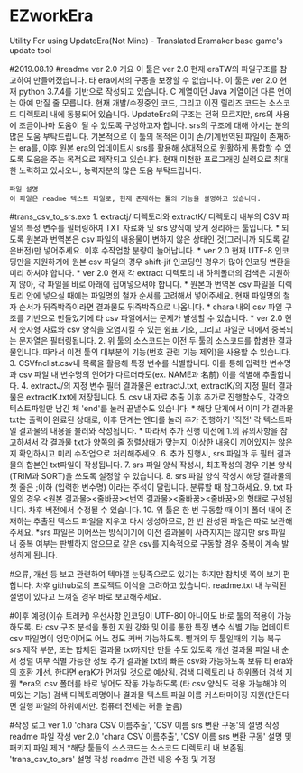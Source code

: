 # EZworkEra
Utility For using UpdateEra(Not Mine) - Translated Eramaker base game's update tool

#2019.08.19
#readme ver 2.0
    개요
	이 툴은 ver 2.0 현재 eraTW의 파일구조를 참고하여 만들어졌습니다. 타 era에서의 구동을 보장할 수 없습니다.
	이 툴은 ver 2.0 현재 python 3.7.4를 기반으로 작성되고 있습니다. C 계열이던 Java 계열이던 다른 언어는 아예 만질 줄 모릅니다.
	현재 개발/수정중인 코드, 그리고 이전 릴리즈 코드는 소스코드 디렉토리 내에 동봉되어 있습니다.
	UpdateEra의 구조는 전혀 모르지만, srs의 사용에 조금이나마 도움이 될 수 있도록 구성하고자 합니다. srs의 구조에 대해 아시는 분의 많은 도움 부탁드립니다.
	기본적으로 이 툴의 목적은 이미 손/기계번역된 파일이 존재하는 era를, 이후 원본 era의 업데이트시 srs를 활용해 상대적으로 원활하게 통합할 수 있도록 도움을 주는 목적으로 제작되고 있습니다.
	현재 미천한 프로그래밍 실력으로 최대한 노력하고 있사오니, 능력자분의 많은 도움 부탁드립니다.
	
	파일 설명
	이 파일은 readme 텍스트 파일로, 현재 존재하는 툴의 기능을 설명하고 있습니다.

#trans_csv_to_srs.exe
	1. extractj/ 디렉토리와 extractK/ 디렉토리 내부의 CSV 파일의 특정 변수를 필터링하여 TXT 자료화 및 srs 양식에 맞게 정리하는 툴입니다.
		* 되도록 원본과 번역본은 csv 파일의 내용물이 변하지 않은 상태인 것(그러니까 되도록 같은버전)만 넣어주세요. 이후 수작업할 분량이 늘어납니다.
		* ver 2.0 현재 UTF-8 인코딩만을 지원하기에 원본 csv 파일의 경우 shift-jif 인코딩인 경우가 많아 인코딩 변환을 미리 하셔야 합니다.
		* ver 2.0 현재 각 extract 디렉토리 내 하위폴더의 검색은 지원하지 않아, 각 파일을 바로 아래에 집어넣으셔야 합니다.
		* 원본과 번역본 csv 파일을 디렉토리 안에 넣으실 때에는 파일명의 철자 순서를 고려해서 넣어주세요. 현재 파일명의 철자 순서가 뒤죽박죽이라면 결과물도 뒤죽박죽으로 나옵니다.
		* chara 내의 csv 파일 구조를 기반으로 만들었기에 타 csv 파일에서는 문제가 발생할 수 있습니다.
		* ver 2.0 현재 숫자형 자료와 csv 양식을 오염시킬 수 있는 쉼표 기호, 그리고 파일군 내에서 중복되는 문자열은 필터링됩니다.
	2. 위 툴의 소스코드는 이전 두 툴의 소스코드를 합병한 결과물입니다. 따라서 이전 툴의 대부분의 기능(번호 관련 기능 제외)을 사용할 수 있습니다.
	3. CSVfnclist.csv내 목록을 활용해 특정 변수를 식별합니다. 이를 통해 입력한 변수명과 csv 파일 내 변수명의 언어가 다르더라도(ex. NAME과 名前) 이를 식별해 추출합니다.
	4. extractJ/의 지정 변수 필터 결과물은 extractJ.txt, extractK/의 지정 필터 결과물은 extractK.txt에 저장됩니다.
	5. csv 내 자료 추출 이후 추가로 진행할수도, 각각의 텍스트파일만 남긴 체 'end'를 눌러 끝낼수도 있습니다.
		* 해당 단계에서 이미 각 결과물 txt는 출력이 완료된 상태로, 이후 단계는 엔터를 눌러 추가 진행하기 '직전' 각 텍스트파일 결과물의 내용을 불러와 작성됩니다.
		* 따라서 추가 진행 이전에 1.의 유의사항을 참고하셔서 각 결과물 txt가 양쪽의 줄 정렬상태가 맞는지, 이상한 내용이 끼어있지는 않은지 확인하시고 미리 수작업으로 처리해주세요.
	6. 추가 진행시, srs 파일과 두 필터 결과물의 합본인 txt파일이 작성됩니다.
	7. srs 파일 양식 작성시, 최초작성의 경우 기본 양식(TRIM과 SORT)을 쓰도록 설정할 수 있습니다.
	8. srs 파일 양식 작성시 해당 결과물의 첫 줄은 ;이하 (입력한 변수명) 이라는 주석이 달립니다. 분류할 때 참고하세요.
	9. txt 파일의 경우 <원본 결과물><줄바꿈><번역 결과물><줄바꿈><줄바꿈>의 형태로 구성됩니다. 차후 버전에서 수정될 수 있습니다.
	10. 위 툴은 한 번 구동할 때 이미 폴더 내에 존재하는 추출된 텍스트 파일을 지우고 다시 생성하므로, 한 번 완성된 파일은 따로 보관해주세요.
		*srs 파일은 이어쓰는 방식이기에 이전 결과물이 사라지지는 않지만 srs 파일 내 중복 여부는 판별하지 않으므로 같은 csv를 지속적으로 구동할 경우 중복이 계속 발생하게 됩니다.

#오류, 개선 등 보고 관련하여
	텍마갤 눈팅족으로도 있기는 하지만 참치넷 쪽이 보기 편합니다. 차후 github로의 프로젝트 이식을 고려하고 있습니다. readme.txt 내 누락된 설명이 있다고 느껴질 경우 바로 보고해주세요.

#이후 예정(이슈 트레커)
	우선사항
		인코딩이 UTF-8이 아니어도 바로 툴의 적용이 가능하도록.
		타 csv 구조 분석을 통한 지원 강화 및 이를 통한 특정 변수 식별 기능 업데이트
		csv 파일명이 엉망이어도 어느 정도 커버 가능하도록.
		별개의 두 툴일때의 기능 복구
			srs 제작 부분, 또는 합체된 결과물 txt까지만 만들 수도 있도록 개선
			결과물 파일 내 순서 정렬 여부 식별 가능한 정보 추가
			결과물 txt의 빠른 csv화 가능하도록
	보류
		타 era와의 호환 개선. 한다면 eraK가 먼저일 것으로 예상됨.
		검색 디렉토리 내 하위폴더 검색 지원
			*era의 csv 폴더를 바로 넣어도 작동 가능하도록.(타 csv 양식도 적용 가능해야 의미있는 기능)
		검색 디렉토리명이나 결과물 텍스트 파일 이름 커스터마이징 지원(만든다면 실행 파일의 하위에서만. 컴퓨터 전체는 허들 높음)
		
#작성 로그
ver 1.0
	'chara CSV 이름추출', 'CSV 이름 srs 변환 구동'의 설명 작성
	readme 파일 작성
ver 2.0
	'chara CSV 이름추출', 'CSV 이름 srs 변환 구동' 설명 및 패키지 파일 제거
		*해당 툴들의 소스코드는 소스코드 디렉토리 내 보존됨.
	'trans_csv_to_srs' 설명 작성
	readme 관련 내용 수정 및 개정
